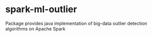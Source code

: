 # spark-ml-outlier
Package provides java implementation of big-data outlier detection algorithms on Apache Spark
